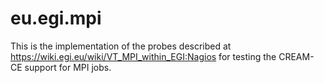 eu.egi.mpi
==========

This is the implementation of the probes described at https://wiki.egi.eu/wiki/VT_MPI_within_EGI:Nagios for testing the CREAM-CE support for MPI jobs.
